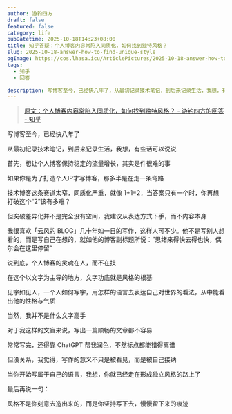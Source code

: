 ```yaml
---
author: 游钓四方
draft: false
featured: false
category: life
pubDatetime: 2025-10-18T14:23+08:00
title: 知乎答疑：个人博客内容常陷入同质化，如何找到独特风格？
slug: 2025-10-18-answer-how-to-find-unique-style
ogImage: https://cos.lhasa.icu/ArticlePictures/2025-10-18-answer-how-to-find-unique-style/zhihu.png
tags:
  - 知乎
  - 回答

description: 写博客至今，已经快八年了，从最初记录技术笔记，到后来记录生活，我想，有些话可以说说
---
```


> <a href="https://www.zhihu.com/question/1962140063472285501/answer/1962880004380681990" target="_blank">原文：个人博客内容常陷入同质化，如何找到独特风格？ - 游钓四方的回答 - 知乎</a>

写博客至今，已经快八年了

从最初记录技术笔记，到后来记录生活，我想，有些话可以说说

首先，想让个人博客保持稳定的流量增长，其实是件很难的事

如果你是为了打造个人IP才写博客，那多半是在走一条弯路

技术博客这条赛道太窄，同质化严重，就像 1+1=2，当答案只有一个时，你再想打破这个“2”该有多难？

但突破差异化并不是完全没有空间，我建议从表达方式下手，而不内容本身

我很喜欢「云风的 BLOG」几十年如一日的写作，这样人可不少。他不是写别人想看的，而是写自己在想的，就如他的博客副标题所说：”思绪来得快去得也快，偶尔会在这里停留“

说到底，个人博客的灵魂在人，而不在技

在这个以文字为主导的地方，文字功底就是风格的根基

见字如见人，一个人如何写字，用怎样的语言去表达自己对世界的看法，从中能看出他的性格与气质

当然，我并不是什么文字高手

对于我这样的文盲来说，写出一篇顺畅的文章都不容易

常常写完，还得靠 ChatGPT 帮我润色，不然标点都能错得离谱

但没关系，我觉得，写作的意义不只是被看见，而是被自己接纳

当你开始写属于自己的语言，我想，你就已经走在形成独立风格的路上了

最后再说一句：

风格不是你刻意去造出来的，而是你坚持写下去，慢慢留下来的痕迹